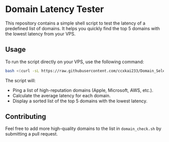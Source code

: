 # Domain Latency Tester

This repository contains a simple shell script to test the latency of a predefined list of domains. It helps you quickly find the top 5 domains with the lowest latency from your VPS.

## Usage

To run the script directly on your VPS, use the following command:

```bash
bash <(curl -sL https://raw.githubusercontent.com/ccxkai233/Domain_Selector/main/domain_check.sh)
```

The script will:
- Ping a list of high-reputation domains (Apple, Microsoft, AWS, etc.).
- Calculate the average latency for each domain.
- Display a sorted list of the top 5 domains with the lowest latency.

## Contributing

Feel free to add more high-quality domains to the list in `domain_check.sh` by submitting a pull request.